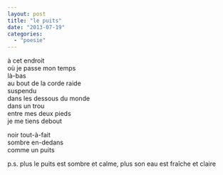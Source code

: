 ```yaml
---
layout: post
title: "le puits"
date: "2013-07-19"
categories: 
  - "poesie"
---
```


à cet endroit  
où je passe mon temps  
là-bas  
au bout de la corde raide  
suspendu  
dans les dessous du monde  
dans un trou  
entre mes deux pieds  
je me tiens debout

noir tout-à-fait  
sombre en-dedans  
comme un puits  

p.s. plus le puits est sombre et calme, plus son eau est fraîche et claire
